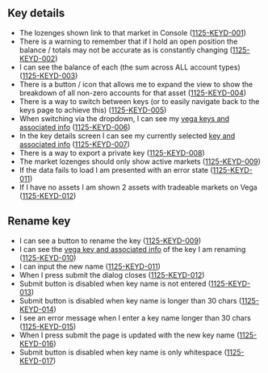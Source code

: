 ## Key details

- The lozenges shown link to that market in Console (<a name="1125-KEYD-001" href="#1125-KEYD-001">1125-KEYD-001</a>)
- There is a warning to remember that if I hold an open position the balance / totals may not be accurate as is constantly changing (<a name="1125-KEYD-002" href="#1125-KEYD-002">1125-KEYD-002</a>)
- I can see the balance of each (the sum across ALL account types) (<a name="1125-KEYD-003" href="#1125-KEYD-003">1125-KEYD-003</a>)
- There is a button / icon that allows me to expand the view to show the breakdown of all non-zero accounts for that asset (<a name="1125-KEYD-004" href="#1125-KEYD-004">1125-KEYD-004</a>)
- There is a way to switch between keys (or to easily navigate back to the keys page to achieve this) (<a name="1125-KEYD-005" href="#1125-KEYD-005">1125-KEYD-005</a>)
- When switching via the dropdown, I can see my [vega keys and associated info](./1126-VKEY-vega_key.md) (<a name="1125-KEYD-006" href="#1125-KEYD-006">1125-KEYD-006</a>)
- In the key details screen I can see my currently selected [key and associated info](./1126-VKEY-vega_key.md) (<a name="1125-KEYD-007" href="#1125-KEYD-007">1125-KEYD-007</a>)
- There is a way to export a private key (<a name="1125-KEYD-008" href="#1125-KEYD-008">1125-KEYD-008</a>)
- The market lozenges should only show active markets (<a name="1125-KEYD-009" href="#1125-KEYD-009">1125-KEYD-009</a>)
- If the data fails to load I am presented with an error state (<a name="1125-KEYD-011" href="#1125-KEYD-011">1125-KEYD-011</a>)
- If I have no assets I am shown 2 assets with tradeable markets on Vega (<a name="1125-KEYD-012" href="#1125-KEYD-012">1125-KEYD-012</a>)

## Rename key

- I can see a button to rename the key (<a name="1125-KEYD-009" href="#1125-KEYD-009">1125-KEYD-009</a>)
- I can see the [vega key and associated info](./1126-VKEY-vega_key.md) of the key I am renaming (<a name="1125-KEYD-010" href="#1125-KEYD-010">1125-KEYD-010</a>)
- I can input the new name (<a name="1125-KEYD-011" href="#1125-KEYD-011">1125-KEYD-011</a>)
- When I press submit the dialog closes (<a name="1125-KEYD-012" href="#1125-KEYD-012">1125-KEYD-012</a>)
- Submit button is disabled when key name is not entered (<a name="1125-KEYD-013" href="#1125-KEYD-013">1125-KEYD-013</a>)
- Submit button is disabled when key name is longer than 30 chars (<a name="1125-KEYD-014" href="#1125-KEYD-014">1125-KEYD-014</a>)
- I see an error message when I enter a key name longer than 30 chars (<a name="1125-KEYD-015" href="#1125-KEYD-015">1125-KEYD-015</a>)
- When I press submit the page is updated with the new key name (<a name="1125-KEYD-016" href="#1125-KEYD-016">1125-KEYD-016</a>)
- Submit button is disabled when key name is only whitespace (<a name="1125-KEYD-017" href="#1125-KEYD-017">1125-KEYD-017</a>)
